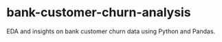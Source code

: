 # bank-customer-churn-analysis
EDA and insights on bank customer churn data using Python and Pandas.
